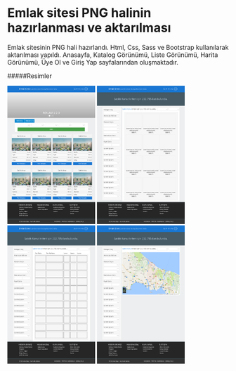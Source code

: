 # Emlak sitesi PNG halinin hazırlanması ve aktarılması
Emlak sitesinin PNG hali hazırlandı. Html, Css, Sass ve Bootstrap kullanılarak aktarılması yapıldı.
Anasayfa, Katalog Görünümü, Liste Görünümü, Harita Görünümü, Üye Ol ve Giriş Yap sayfalarından oluşmaktadır.

#####Resimler

<img src="https://github.com/muharremKilicer/emlakSitesi/blob/master/png/emlakSitesi.png" width="200"/>
<img src="https://github.com/muharremKilicer/emlakSitesi/blob/master/png/emlakSitesiKatalog.png" width="200"/>
<img src="https://github.com/muharremKilicer/emlakSitesi/blob/master/png/emlakSitesiListe.png" width="200"/>
<img src="https://github.com/muharremKilicer/emlakSitesi/blob/master/png/emlakSitesiHarita.png" width="200"/>
